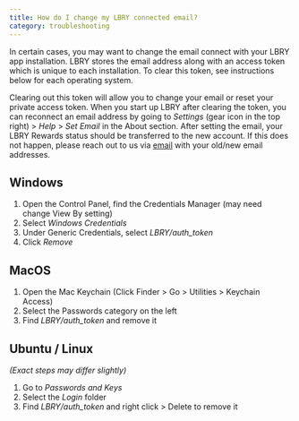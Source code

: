 ```yaml
---
title: How do I change my LBRY connected email?
category: troubleshooting
---
```


In certain cases, you may want to change the email connect with your LBRY app installation. LBRY stores the email address along with an access token which is unique to each installation. To clear this token, see instructions below for each operating system.

Clearing out this token will allow you to change your email or reset your private access token. When you start up LBRY after clearing the token, you can reconnect an email address by going to *Settings* (gear icon in the top right) > *Help* > *Set Email* in the About section.  After setting the email, your LBRY Rewards status should be transferred to the new account. If this does not happen, please reach out to us via [email](mailto:help@lbry.io) with your old/new email addresses. 

## Windows
1. Open the Control Panel, find the Credentials Manager (may need change View By setting)
1. Select *Windows Credentials*
1. Under Generic Credentials, select *LBRY/auth_token*
1. Click *Remove*

## MacOS
1. Open the Mac Keychain (Click Finder > Go > Utilities > Keychain Access)
1. Select the Passwords category on the left
1. Find *LBRY/auth_token* and remove it

## Ubuntu / Linux 
*(Exact steps may differ slightly)* 
1. Go to *Passwords and Keys*
1. Select the *Login* folder
1. Find *LBRY/auth_token* and right click > Delete to remove it
